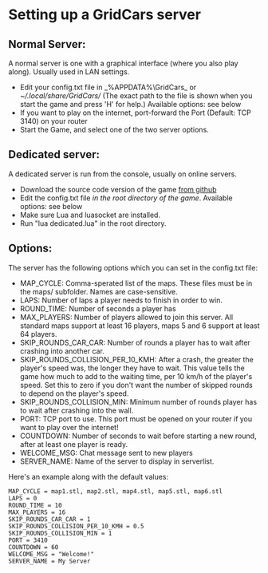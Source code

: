 Setting up a GridCars server
============================================

Normal Server:
-----------------------
A normal server is one with a graphical interface (where you also play along). Usually used in LAN settings.
- Edit your config.txt file in _%APPDATA%\GridCars\_ or _~/.local/share/GridCars/_ (The exact path to the file is shown when you start the game and press 'H' for help.) Available options: see below
- If you want to play on the internet, port-forward the Port (Default: TCP 3140) on your router
- Start the Game, and select one of the two server options.

Dedicated server:
-----------------------
A dedicated server is run from the console, usually on online servers.
- Download the source code version of the game [from github](https://github.com/Germanunkol/GridCars/)
- Edit the config.txt file _in the root directory of the game_. Available options: see below
- Make sure Lua and luasocket are installed.
- Run "lua dedicated.lua" in the root directory.

Options:
----------------------
The server has the following options which you can set in the config.txt file:

- MAP_CYCLE: Comma-sperated list of the maps. These files must be in the maps/ subfolder. Names are case-sensitive.
- LAPS: Number of laps a player needs to finish in order to win.
- ROUND_TIME: Number of seconds a player has 
- MAX_PLAYERS: Number of players allowed to join this server. All standard maps support at least 16 players, maps 5 and 6 support at least 64 players.
- SKIP_ROUNDS_CAR_CAR: Number of rounds a player has to wait after crashing into another car.
- SKIP_ROUNDS_COLLISION_PER_10_KMH: After a crash, the greater the player's speed was, the longer they have to wait. This value tells the game how much to add to the waiting time, per 10 km/h of the player's speed. Set this to zero if you don't want the number of skipped rounds to depend on the player's speed.
- SKIP_ROUNDS_COLLISION_MIN: Minimum number of rounds player has to wait after crashing into the wall.
- PORT: TCP port to use. This port must be opened on your router if you want to play over the internet!
- COUNTDOWN: Number of seconds to wait before starting a new round, after at least one player is ready.
- WELCOME_MSG: Chat message sent to new players
- SERVER_NAME: Name of the server to display in serverlist.


Here's an example along with the default values:
```
MAP_CYCLE = map1.stl, map2.stl, map4.stl, map5.stl, map6.stl
LAPS = 0
ROUND_TIME = 10
MAX_PLAYERS = 16
SKIP_ROUNDS_CAR_CAR = 1
SKIP_ROUNDS_COLLISION_PER_10_KMH = 0.5
SKIP_ROUNDS_COLLISION_MIN = 1
PORT = 3410
COUNTDOWN = 60
WELCOME_MSG = "Welcome!"
SERVER_NAME = My Server
```
